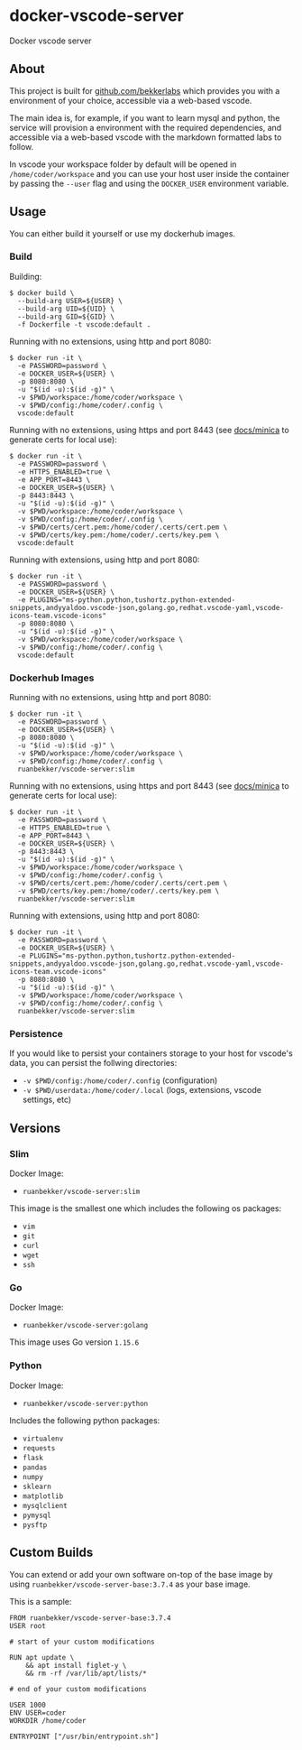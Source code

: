 # docker-vscode-server

Docker vscode server

## About

This project is built for [github.com/bekkerlabs](https://github.com/bekkerlabs) which provides you with a environment of your choice, accessible via a web-based vscode.

The main idea is, for example, if you want to learn mysql and python, the service will provision a environment with the required dependencies, and accessible via a web-based vscode with the markdown formatted labs to follow.

In vscode your workspace folder by default will be opened in `/home/coder/workspace` and you can use your host user inside the container by passing the `--user` flag and using the `DOCKER_USER` environment variable.

## Usage

You can either build it yourself or use my dockerhub images.

### Build

Building:

```
$ docker build \
  --build-arg USER=${USER} \
  --build-arg UID=${UID} \
  --build-arg GID=${GID} \
  -f Dockerfile -t vscode:default .
```

Running with no extensions, using http and port 8080:

```
$ docker run -it \
  -e PASSWORD=password \
  -e DOCKER_USER=${USER} \
  -p 8080:8080 \
  -u "$(id -u):$(id -g)" \
  -v $PWD/workspace:/home/coder/workspace \
  -v $PWD/config:/home/coder/.config \
  vscode:default
```

Running with no extensions, using https and port 8443 (see [docs/minica](https://github.com/ruanbekker/docker-vscode-server/blob/main/docs/minica.md) to generate certs for local use):

```
$ docker run -it \
  -e PASSWORD=password \
  -e HTTPS_ENABLED=true \
  -e APP_PORT=8443 \
  -e DOCKER_USER=${USER} \
  -p 8443:8443 \
  -u "$(id -u):$(id -g)" \
  -v $PWD/workspace:/home/coder/workspace \
  -v $PWD/config:/home/coder/.config \
  -v $PWD/certs/cert.pem:/home/coder/.certs/cert.pem \
  -v $PWD/certs/key.pem:/home/coder/.certs/key.pem \
  vscode:default
```

Running with extensions, using http and port 8080:

```
$ docker run -it \
  -e PASSWORD=password \
  -e DOCKER_USER=${USER} \
  -e PLUGINS="ms-python.python,tushortz.python-extended-snippets,andyyaldoo.vscode-json,golang.go,redhat.vscode-yaml,vscode-icons-team.vscode-icons"
  -p 8080:8080 \
  -u "$(id -u):$(id -g)" \
  -v $PWD/workspace:/home/coder/workspace \
  -v $PWD/config:/home/coder/.config \
  vscode:default
```

### Dockerhub Images

Running with no extensions, using http and port 8080:

```
$ docker run -it \
  -e PASSWORD=password \
  -e DOCKER_USER=${USER} \
  -p 8080:8080 \
  -u "$(id -u):$(id -g)" \
  -v $PWD/workspace:/home/coder/workspace \
  -v $PWD/config:/home/coder/.config \
  ruanbekker/vscode-server:slim
```

Running with no extensions, using https and port 8443 (see [docs/minica](https://github.com/ruanbekker/docker-vscode-server/blob/main/docs/minica.md) to generate certs for local use):

```
$ docker run -it \
  -e PASSWORD=password \
  -e HTTPS_ENABLED=true \
  -e APP_PORT=8443 \
  -e DOCKER_USER=${USER} \
  -p 8443:8443 \
  -u "$(id -u):$(id -g)" \
  -v $PWD/workspace:/home/coder/workspace \
  -v $PWD/config:/home/coder/.config \
  -v $PWD/certs/cert.pem:/home/coder/.certs/cert.pem \
  -v $PWD/certs/key.pem:/home/coder/.certs/key.pem \
  ruanbekker/vscode-server:slim
```

Running with extensions, using http and port 8080:

```
$ docker run -it \
  -e PASSWORD=password \
  -e DOCKER_USER=${USER} \
  -e PLUGINS="ms-python.python,tushortz.python-extended-snippets,andyyaldoo.vscode-json,golang.go,redhat.vscode-yaml,vscode-icons-team.vscode-icons"
  -p 8080:8080 \
  -u "$(id -u):$(id -g)" \
  -v $PWD/workspace:/home/coder/workspace \
  -v $PWD/config:/home/coder/.config \
  ruanbekker/vscode-server:slim
```

### Persistence 

If you would like to persist your containers storage to your host for vscode's data, you can persist the follwing directories:

* `-v $PWD/config:/home/coder/.config` (configuration)
* `-v $PWD/userdata:/home/coder/.local` (logs, extensions, vscode settings, etc)

## Versions

### Slim

Docker Image:

- `ruanbekker/vscode-server:slim`

This image is the smallest one which includes the following os packages:

* `vim`
* `git`
* `curl`
* `wget`
* `ssh`

### Go

Docker Image:

- `ruanbekker/vscode-server:golang`

This image uses Go version `1.15.6`

### Python

Docker Image:

- `ruanbekker/vscode-server:python`

Includes the following python packages:

* `virtualenv`
* `requests`
* `flask`
* `pandas`
* `numpy`
* `sklearn`
* `matplotlib`
* `mysqlclient`
* `pymysql`
* `pysftp`

## Custom Builds

You can extend or add your own software on-top of the base image by using `ruanbekker/vscode-server-base:3.7.4` as your base image.

This is a sample:

```
FROM ruanbekker/vscode-server-base:3.7.4
USER root

# start of your custom modifications

RUN apt update \
    && apt install figlet-y \
    && rm -rf /var/lib/apt/lists/*

# end of your custom modifications

USER 1000
ENV USER=coder
WORKDIR /home/coder

ENTRYPOINT ["/usr/bin/entrypoint.sh"]
```
